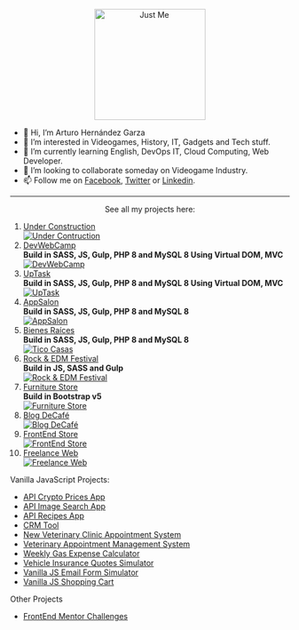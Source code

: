 <p align="center">
<img width="200" height="200" src="https://user-images.githubusercontent.com/110303654/184613495-2b55ad96-6094-40af-a946-40dd32e131d7.jpg" alt="Just Me">
</p>

- 👋 Hi, I’m Arturo Hernández Garza
- 👀 I’m interested in Videogames, History, IT, Gadgets and Tech stuff.
- 🌱 I’m currently learning English, DevOps IT, Cloud Computing, Web Developer.
- 💞️ I’m looking to collaborate someday on Videogame Industry.
- 📫 Follow me on [Facebook](https://www.facebook.com/arturo.hernandezgarza/), [Twitter](https://twitter.com/arturo_hdzg) or [Linkedin](https://www.linkedin.com/in/arturohdzg).

<hr/>

<p align="center">
See all my projects here:
</p>

1. [Under Construction](https://)<br>
[![Under Contruction](https://user-images.githubusercontent.com/110303654/198379154-e89be033-364a-4d31-a582-0af4a3bf55c3.png)](https://)
2. [DevWebCamp](https://devwebcamp.ticocasas.domcloud.dev)<br>**Build in SASS, JS, Gulp, PHP 8 and MySQL 8 Using Virtual DOM, MVC**<br>
[![DevWebCamp](https://github.com/ArturoHDZG/ArturoHDZG/assets/110303654/51065b2b-c8b4-4ea9-9082-8512647c277d)](https://devwebcamp.ticocasas.domcloud.dev)
3. [UpTask](https://uptask.ticocasas.domcloud.dev)<br>**Build in SASS, JS, Gulp, PHP 8 and MySQL 8 Using Virtual DOM, MVC**<br>
[![UpTask](https://github.com/ArturoHDZG/ArturoHDZG/assets/110303654/a97a12d8-a196-437b-9bf7-559aeb9afe0e)](https://uptask.ticocasas.domcloud.dev)
4. [AppSalon](https://appsalon.ticocasas.domcloud.dev)<br>**Build in SASS, JS, Gulp, PHP 8 and MySQL 8**<br>
[![AppSalon](https://github.com/ArturoHDZG/ArturoHDZG/assets/110303654/3fb88925-7720-46e0-840b-34cd3f93e5f2)](https://appsalon.ticocasas.domcloud.dev)
5. [Bienes Raíces](https://ticocasas.domcloud.dev)<br>**Build in SASS, JS, Gulp, PHP 8 and MySQL 8**<br>
[![Tico Casas](https://github.com/ArturoHDZG/ArturoHDZG/assets/110303654/68c6bc6f-dda7-413b-845d-14e39d67a744)](https://ticocasas.domcloud.dev)
6. [Rock & EDM Festival](https://arturohdzg.github.io/Rock-And-EDM-Festival/)<br>**Build in JS, SASS and Gulp**<br>
[![Rock & EDM Festival](https://user-images.githubusercontent.com/110303654/224462116-d2e3e393-dc93-41ed-a047-348a401cb401.jpg)](https://arturohdzg.github.io/Rock-And-EDM-Festival/)
7. [Furniture Store](https://arturohdzg.github.io/FurnitureStore/)<br>**Build in Bootstrap v5**<br>
[![Furniture Store](https://user-images.githubusercontent.com/110303654/193496707-49d808aa-a171-46df-9d7f-d8cfbf78ff54.jpg)](https://arturohdzg.github.io/FurnitureStore/)
8. [Blog DeCafé](https://arturohdzg.github.io/BlogCafe/)<br>
[![Blog DeCafé](https://user-images.githubusercontent.com/110303654/187791251-0857055d-5465-48c4-9751-62db441409d8.jpg)](https://arturohdzg.github.io/BlogCafe/)
9. [FrontEnd Store](https://arturohdzg.github.io/FrontEndStore/)<br>
[![FrontEnd Store](https://user-images.githubusercontent.com/110303654/185726776-f18019c3-d160-4411-8018-e89d683bbdb7.jpg)](https://arturohdzg.github.io/FrontEndStore/)
10. [Freelance Web](https://arturohdzg.github.io/FreelanceWeb/)<br>
[![Freelance Web](https://user-images.githubusercontent.com/110303654/185366843-0b417bbf-0a5c-4441-8f05-0969a50535dd.jpg)](https://arturohdzg.github.io/FreelanceWeb/)  

Vanilla JavaScript Projects:
- [API Crypto Prices App](https://arturohdzg.github.io/JS-API-Crypto-Prices-App/)
- [API Image Search App](https://arturohdzg.github.io/JS-API-Image-Search-App/)
- [API Recipes App](https://arturohdzg.github.io/JS-API-Recipes-App/)
- [CRM Tool](https://arturohdzg.github.io/JS-CRM-Tool/)
- [New Veterinary Clinic Appointment System](https://arturohdzg.github.io/JS-New-Veterinary-Clinic-Appointment-System/)
- [Veterinary Appointment Management System](https://arturohdzg.github.io/JS-Veterinary-Appointment-System/)  
- [Weekly Gas Expense Calculator](https://arturohdzg.github.io/JS-Weekly-Gas-Expense-Calculator/)  
- [Vehicle Insurance Quotes Simulator](https://arturohdzg.github.io/JS-Vehicle-Insurance-Simulator/)    
- [Vanilla JS Email Form Simulator](https://arturohdzg.github.io/JS-Email-Form-Simulator/)  
- [Vanilla JS Shopping Cart](https://arturohdzg.github.io/JS-Shopping-Cart/)  
  
Other Projects
- [FrontEnd Mentor Challenges](https://github.com/ArturoHDZG/FrontEnd-Mentor)
<!---
ArturoHDZG/ArturoHDZG is a ✨ special ✨ repository because its `README.md` (this file) appears on your GitHub profile.
You can click the Preview link to take a look at your changes.
--->
